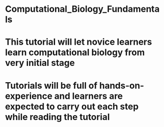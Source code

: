 # Computational_Biology_Fundamentals

# This tutorial will let novice learners learn computational biology from very initial stage
# Tutorials will be full of hands-on-experience and learners are expected to carry out each step while reading the tutorial
